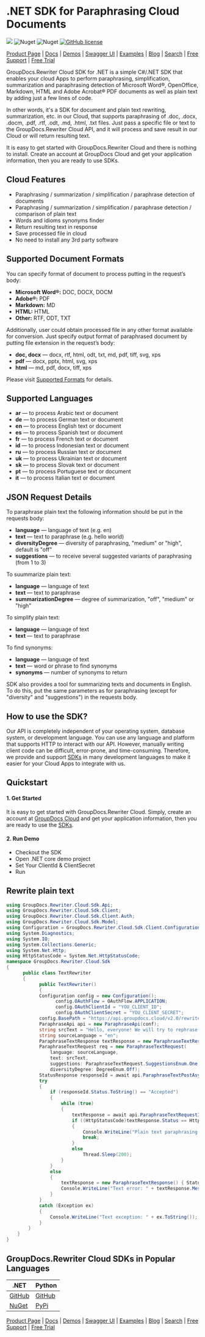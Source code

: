 # .NET SDK for Paraphrasing Cloud Documents

![](https://img.shields.io/badge/api-v2.0-lightgrey) ![Nuget](https://img.shields.io/nuget/v/GroupDocs.Rewriter-Cloud) ![Nuget](https://img.shields.io/nuget/dt/GroupDocs.Rewriter-Cloud) [![GitHub license](https://img.shields.io/github/license/groupdocs-rewriter-cloud/groupdocs-rewriter-cloud-dotnet)](https://github.com/groupdocs-rewriter-cloud/groupdocs-rewriter-cloud-dotnet/blob/master/LICENSE)

[Product Page](https://products.groupdocs.cloud/rewriter/) | [Docs](https://docs.groupdocs.cloud/rewriter/) | [Demos](https://products.groupdocs.app/rewriter/family) | [Swagger UI](https://reference.groupdocs.cloud/rewriter/) | [Examples](https://github.com/groupdocs-rewriter-cloud/groupdocs-rewriter-cloud-dotnet) | [Blog](https://blog.groupdocs.cloud/category/rewriter/) | [Search](https://search.groupdocs.cloud/) | [Free Support](https://forum.groupdocs.cloud/c/rewriter) | [Free Trial](https://purchase.groupdocs.cloud/trial)

GroupDocs.Rewriter Cloud SDK for .NET is a simple C#/.NET SDK that enables your cloud Apps to perform paraphrasing, simplification, summarization and paraphrasing detection of Microsoft Word®, OpenOffice, Markdown, HTML and Adobe Acrobat® PDF documents as well as plain text by adding just a few lines of code.

In other words, it's a SDK for document and plain text rewriting, summarization, etc. in our Cloud, that supports paraphrasing of .doc, .docx, .docm, .pdf, .rtf, .odt, .md, .html, .txt files. Just pass a specific file or text to the GroupDocs.Rewriter Cloud API, and it will process and save result in our Cloud or will return resulting text.

It is easy to get started with GroupDocs.Rewriter Cloud and there is nothing to install. Create an account at GroupDocs Cloud and get your application information, then you are ready to use SDKs.

## Cloud Features

- Paraphrasing / summarization / simplification / paraphrase detection of documents
- Paraphrasing / summarization / simplification / paraphrase detection / comparison of plain text
- Words and idioms synonyms finder
- Return resulting text in response
- Save processed file in cloud
- No need to install any 3rd party software

## Supported Document Formats

You can specify format of document to process putting in the request’s body:

- **Microsoft Word®:** DOC, DOCX, DOCM
- **Adobe®:** PDF
- **Markdown:** MD
- **HTML:** HTML
- **Other:** RTF, ODT, TXT

Additionally, user could obtain processed file in any other format available for conversion. Just specify output format of paraphrased document by putting file extension in the request’s body:

- **doc, docx** — docx, rtf, html, odt, txt, md, pdf, tiff, svg, xps
- **pdf** — docx, pptx, html, svg, xps
- **html** — md, pdf, docx, tiff, xps

Please visit [Supported Formats](https://docs.groupdocs.cloud/rewriter/supported-formats/) for details.

## Supported Languages

- **ar** — to process Arabic text or document
- **de** — to process German text or document
- **en** — to process English text or document
- **es** — to process Spanish text or document
- **fr** — to process French text or document
- **id** — to process Indonesian text or document
- **ru** — to process Russian text or document
- **uk** — to process Ukrainian text or document
- **sk** — to process Slovak text or document
- **pt** — to process Portuguese text or document
- **it** — to process Italian text or document

## JSON Request Details

To paraphrase plain text the following information should be put in the requests body:

- **language** — language of text (e.g. en)
- **text** — text to paraphrase (e.g. hello world)
- **diversityDegree** — diversity of paraphrasing, "medium" or "high", default is "off"
- **suggestions** — to receive several suggested variants of paraphrasing (from 1 to 3)

To suummarize plain text:

- **language** — language of text
- **text** — text to paraphrase
- **summarizationDegree** — degree of summarization, "off", "medium" or "high"

To simplify plain text:

- **language** — language of text
- **text** — text to paraphrase

To find synonyms:

- **language** — language of text
- **text** — word or phrase to find synonyms
- **synonyms** — number of synonyms to return



SDK also provides a tool for summarizing texts and documents in English. To do this, put the same parameters as for paraphrasing (except for "diversity" and "suggestions") in the requests body.

## How to use the SDK?

Our API is completely independent of your operating system, database system, or development language. You can use any language and platform that supports HTTP to interact with our API. However, manually writing client code can be difficult, error-prone, and time-consuming. Therefore, we provide and support [SDKs](https://github.com/groupdocs-rewriter-cloud) in many development languages to make it easier for your Cloud Apps to integrate with us.


## Quickstart

#### 1. Get Started

It is easy to get started with GroupDocs.Rewriter Cloud. Simply, create an account at [GroupDocs Cloud](https://dashboard.groupdocs.cloud/#/apps) and get your application information, then you are ready to use the [SDKs](https://github.com/groupdocs-rewriter-cloud).

#### 2. Run Demo
  * Checkout the SDK
  * Open .NET core demo project
  * Set Your ClientId & ClientSecret
  * Run


## Rewrite plain text

```csharp
using GroupDocs.Rewriter.Cloud.Sdk.Api;
using GroupDocs.Rewriter.Cloud.Sdk.Client;
using GroupDocs.Rewriter.Cloud.Sdk.Client.Auth;
using GroupDocs.Rewriter.Cloud.Sdk.Model;
using Configuration = GroupDocs.Rewriter.Cloud.Sdk.Client.Configuration;
using System.Diagnostics;
using System.IO;
using System.Collections.Generic;
using System.Net.Http;
using HttpStatusCode = System.Net.HttpStatusCode;
namespace GroupDocs.Rewriter.Cloud.Sdk
{
	  public class TextRewriter
	  {
		    public TextRewriter()
		    {
            Configuration config = new Configuration();
			      config.OAuthFlow = OAuthFlow.APPLICATION;
			      config.OAuthClientId = "YOU_CLIENT_ID";
			      config.OAuthClientSecret = "YOU_CLIENT_SECRET";
            config.BasePath = "https://api.groupdocs.cloud/v2.0/rewriter";
            ParaphraseApi api = new ParaphraseApi(conf);
            string srcText = "Hello, everyone! We will try to rephrase this text into something new.";
            string sourceLanguage = "en";
            ParaphraseTextResponse textResponse = new ParaphraseTextResponse();
            ParaphraseTextRequest req = new ParaphraseTextRequest(
                language: sourceLanguage,
                text: srcText,
                suggestions: ParaphraseTextRequest.SuggestionsEnum.One,
                diversityDegree: DegreeEnum.Off);
            StatusResponse responseId = await api.ParaphraseTextPostAsync(req);
            try
            {
                if (responseId.Status.ToString() == "Accepted")
                {
                    while (true)
                    {
                        textResponse = await api.ParaphraseTextRequestIdGetAsync(responseId.Id);
                        if ((HttpStatusCode)textResponse.Status == HttpStatusCode.OK)
                        {
                            Console.WriteLine("Plain text paraphrasing: " + textResponse.ParaphraseReult);
                            break;
                        }
                        else
                            Thread.Sleep(200);
                    }
                }
                else
                {
                    textResponse = new ParaphraseTextResponse() { Status = responseId.Status, Message = responseId.Message };
                    Console.WriteLine("Text error: " + textResponse.Message);
                }
            }   
            catch (Exception ex)
            {   
                Console.WriteLine("Text exception: " + ex.ToString());
            }                
        }
    }
}
```

## GroupDocs.Rewriter Cloud SDKs in Popular Languages

| .NET | Python |
|---|---|
| [GitHub](https://github.com/groupdocs-rewriter-cloud/groupdocs-rewriter-cloud-dotnet) | [GitHub](https://github.com/groupdocs-rewriter-cloud/groupdocs-rewriter-cloud-dotnet) |
| [NuGet](https://www.nuget.org/packages/GroupDocs.Rewriter-Cloud/) | [PyPi](https://pypi.org/project/groupdocs-rewriter-cloud/) |

[Product Page](https://products.groupdocs.cloud/rewriter/dotnet/) | [Docs](https://docs.groupdocs.cloud/rewriter/) | [Demos](https://products.groupdocs.app/rewriter/family) | [Swagger UI](https://apireference.groupdocs.cloud/rewriter/) | [Examples](https://github.com/groupdocs-rewriter-cloud/groupdocs-rewriter-cloud-dotnet) | [Blog](https://blog.groupdocs.cloud/category/rewriter/) | [Search](https://search.groupdocs.cloud/) | [Free Support](https://forum.groupdocs.cloud/c/rewriter) | [Free Trial](https://purchase.groupdocs.cloud/trial)